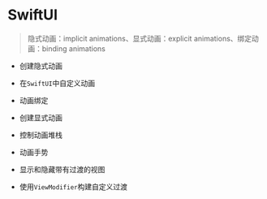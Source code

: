 #  SwiftUI

> 隐式动画：implicit animations、显式动画：explicit animations、绑定动画：binding animations

- 创建隐式动画
- 在`SwiftUI`中自定义动画
- 动画绑定
- 创建显式动画

- 控制动画堆栈
- 动画手势
- 显示和隐藏带有过渡的视图
- 使用`ViewModifier`构建自定义过渡

